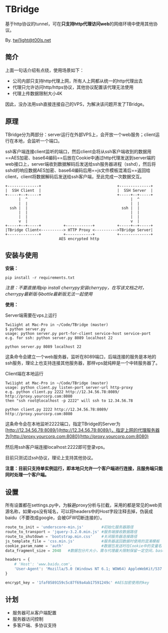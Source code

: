 # TBridge

基于http协议的tunnel，可在**只支持http代理访问web**的网络环境中使用其他协议。

By. [twi1ight@t00ls.net](mailto:twi1ight@t00ls.net)

## 简介

上面一句话介绍有点绕，使用场景如下：

- 公司内部只支持http代理上网，所有人上网都从统一的http代理出去
- 代理只允许访问http/https协议，其他协议配置该代理无法使用
- 代理上传数据限制大小4K

因此，没办法用ssh直接连接自己的VPS，为解决该问题开发了TBridge。

## 原理

TBridge分为两部分：server运行在外部VPS上，会开放一个web服务；client运行在本地，会监听一个端口。

ssh客户端连接client监听的端口，然后client会将从ssh客户端收到的数据用==AES加密、base64编码==后放在Cookie中通过http代理发送到server端的web接口上，server端收到数据解码后发送给ssh服务器进程（sshd），然后将sshd的响应数据AES加密、base64编码后用==js文件模板混淆后==返回给client，client将数据解码后发送给ssh客户端，至此完成一次数据交互。

```
+--------------+                                  +--------------+
|  SSH Client  |                                  |  SSH Server  |
+-----+--+-----+                                  +-----+--+-----+
      |  ^                                              |  ^
      |  |                                              |  |
  ssh |  |                                          ssh |  |
      |  |                                              |  |
      |  |                                              |  |
      v  |                                              v  |
+-----+--+-----+          +------------+          +-----+--+-----+
|TBridge Client<----------> HTTP Proxy <---------->TBridge Server|
+--------------+          +------------+          +--------------+
                        AES encrypted http
```

## 安装与使用

**安装：**

`pip install -r requirements.txt`

*注意：不要直接用pip install cherrypy安装cherrypy，在写该文档之时，cherrypy最新版与bottle最新版无法一起使用*

**使用：**

Server端需要在vps上运行

```
Twi1ight at Mac-Pro in ~/Code/TBridge (master)
$ python server.py
usage: python server.py port-for-client service-host service-port
e.g. for ssh: python server.py 8089 localhost 22
```

`python server.py 8089 localhost 22`

这条命令会建立一个web服务器，监听在8089端口，后端连接的服务是本地的ssh服务，理论上也支持连接其他服务器，那样vps就纯粹是一个中转服务器了。

Client端在本地运行

```
Twi1ight at Mac-Pro in ~/Code/TBridge (master)
usage: python client.py listen-port server-url http-proxy
e.g. python client.py 2222 http://12.34.56.78:8089/ http://proxy.yourcorp.com:8080
then "ssh root@localhost -p 2222" will ssh to 12.34.56.78
```

`python client.py 2222 http://12.34.56.78:8089/ http://proxy.yourcorp.com:8080`

这条命令会在本地监听2222端口，指定TBridge的Server为[http://12.34.56.78:8089/](http://12.34.56.78:8089/)，指定上网的代理服务器为[http://proxy.yourcorp.com:8080](http://proxy.yourcorp.com:8080)

然后用ssh客户端连接localhost:2222即可登录vps。

目前只测试过ssh协议，理论上支持其他协议。

**注意：目前只支持单实例运行，即本地只允许一个客户端进行连接，且服务端只能同时处理一个客户端。**

## 设置

所有设置都在settings.py中，为躲避proxy分析与拦截，采用的都是常见的web资源名称，如果vps没有域名，可以将headers中的Host字段注释去掉，伪装成baidu（不要改成google，会被GFW切断连接的）。

```python
route_to_init = 'underscore-min.js'        #初始化服务器路径
route_to_transport = 'jquery-3.2.0.min.js' #服务端接收数据路径
route_to_shutdown = 'bootstrap.min.css'    #关闭服务器连接路径
js_template_file = 'css.min.js'            #服务器返回数据时使用的混淆模板
cookie_param_name = 'auth'                 #数据包发送时在Cookie中的变量名
data_fragment_size = 2048   #数据包分片大小，需与代理最大限制保留一定空间，base64编码后可能会变长

headers = {
    # 'Host': 'www.baidu.com',
    'User-Agent': 'Mozilla/5.0 (Windows NT 6.1; WOW64) AppleWebKit/537.36 (KHTML, like Gecko) Chrome/58.0.2987.133 Safari/537.36'
}

encrypt_key = '1faf0589159c5c87f69a4ab17591249c' #AES加密使用的key
```

## 计划

- 服务器可从客户端配置
- 服务器访问控制
- 多客户端、多协议支持